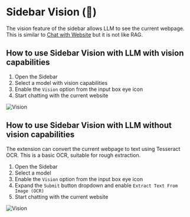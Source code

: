 # Sidebar Vision (🧪)

The vision feature of the sidebar allows LLM to see the current webpage. This is similar to [Chat with Website](/sidebar/chat-with-website.md) but it is not like RAG.

## How to use Sidebar Vision with LLM with vision capabilities

1. Open the Sidebar
2. Select a model with vision capabilities
3. Enable the `Vision` option from the input box eye icon
4. Start chatting with the current website

![Vision](https://pub-35424b4473484be483c0afa08c69e7da.r2.dev/Screenshot%202025-02-19%20104826.png)

## How to use Sidebar Vision with LLM without vision capabilities

The extension can convert the current webpage to text using Tesseract OCR. This is a basic OCR, suitable for rough extraction.

1. Open the Sidebar
2. Select a model 
3. Enable the `Vision` option from the input box eye icon
4. Expand the `Submit` button dropdown and enable `Extract Text From Image (OCR)`
5. Start chatting with the current website

![Vision](https://pub-35424b4473484be483c0afa08c69e7da.r2.dev/Screenshot%202025-02-19%20105123.png)
